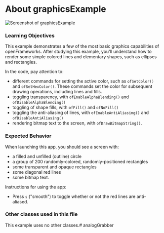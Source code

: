 # About graphicsExample

![Screenshot of graphicsExample](graphicsExample.png)

### Learning Objectives

This example demonstrates a few of the most basic graphics capabilities of openFrameworks. After studying this example, you'll understand how to render some simple colored lines and elementary shapes, such as ellipses and rectangles.

In the code, pay attention to: 

* different commands for setting the active color, such as ```ofSetColor()``` and ```ofSetHexColor()```. These commands set the color for subsequent drawing operations, including lines and fills.
* toggling transparency, with ```ofEnableAlphaBlending()``` and ```ofDisableAlphaBlending()```
* toggling of shape fills, with ```ofFill()``` and ```ofNoFill()```
* toggling the anti-aliasing of lines, with ```ofEnableAntiAliasing()``` and ```ofDisableAntiAliasing()```
* rendering bitmap text to the screen, with ```ofDrawBitmapString()```.

### Expected Behavior

When launching this app, you should see a screen with:

* a filled and unfilled (outline) circle
* a group of 200 randomly-colored, randomly-positioned rectangles
* some transparent and opaque rectangles
* some diagonal red lines
* some bitmap text. 

Instructions for using the app:

* Press ```s``` ("smooth") to toggle whether or not the red lines are anti-aliased. 

### Other classes used in this file

This example uses no other classes.# analogGrabber
